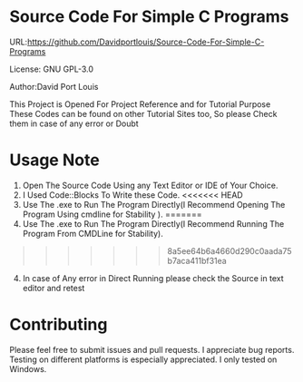 # Source Code For Simple C Programs

URL:https://github.com/Davidportlouis/Source-Code-For-Simple-C-Programs

License: GNU GPL-3.0

Author:David Port Louis

This Project is Opened For Project Reference and for Tutorial Purpose 
These Codes can be found on other Tutorial Sites too, So please Check them in case of any error or Doubt

Usage Note
==========

1. Open The Source Code Using any Text Editor or IDE of Your Choice.
2. I Used Code::Blocks To Write these Code.
<<<<<<< HEAD
3. Use The .exe to Run The Program Directly(I Recommend Opening The Program Using cmdline for Stability ).
=======
3. Use The .exe to Run The Program Directly(I Recommend Running The Program From CMDLine for Stability).
>>>>>>> 8a5ee64b6a4660d290c0aada75b7aca411bf31ea
4. In case of Any error in Direct Running please check the Source in text editor and retest

Contributing
============

Please feel free to submit issues and pull requests. I appreciate bug reports.
Testing on different platforms is especially appreciated. I only tested on Windows.